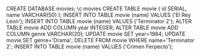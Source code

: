 CREATE DATABASE movies;
\c movies
CREATE TABLE movie (
  id SERIAL,
  name VARCHAR(50)
  );
INSERT INTO TABLE movie (name) VALUES ('El Rey Leon');
INSERT INTO TABLE movie (name) VALUES ('Terminator 2');
ALTER TABLE movie ADD COLUMN year INTEGER;
ALTER TABLE movie ADD COLUMN genre VARCHAR(20);
UPDATE movie SET year=1984;
UPDATE movie SET genre='Drama';
DELETE FROM movie WHERE name='Terminator 2';
INSERT INTO TABLE movie (name) VALUES ('Crimen Ferpecto');
